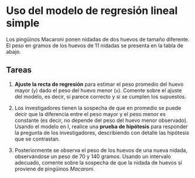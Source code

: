 # Uso del modelo de regresión lineal simple

Los pingüinos Macaroni ponen nidadas de dos huevos de tamaño diferente. El peso en gramos de los huevos de 11 nidadas se presenta en la tabla de abajo.

## Tareas

1. **Ajuste la recta de regresión** para estimar el peso promedio del huevo mayor (`y`) dado el peso del huevo menor (`x`). Comente sobre el ajuste del modelo, es decir, si parece correcto y si se cumplen los supuestos.

2. Los investigadores tienen la sospecha de que en promedio se puede decir que la diferencia entre el peso mayor y el peso menor es constante (es decir, no depende del peso del huevo menor observado). Usando el modelo en I, realice una **prueba de hipótesis** para responder la pregunta de los investigadores, describiendo con detalle las hipótesis que se contrastan.

3. Posteriormente se observa el peso de los huevos de una nueva nidada, observándose un peso de 70 y 140 gramos. Usando un intervalo adecuado, comente sobre la sospecha de que la nidada de huevos sí proviene de pingüinos *Macaroni*.
